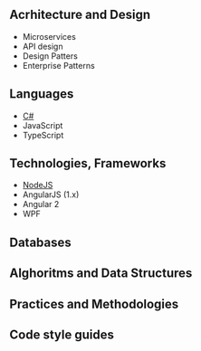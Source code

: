 ## Acrhitecture and Design

* Microservices
* API design
* Design Patters
* Enterprise Patterns

## Languages

* [C#](pages/languages/csharp/csharp-index)
* JavaScript
* TypeScript

## Technologies, Frameworks

* [NodeJS](pages/frameworks/nodejs)
* AngularJS (1.x)
* Angular 2
* WPF

## Databases

## Alghoritms and Data Structures

## Practices and Methodologies

## Code style guides